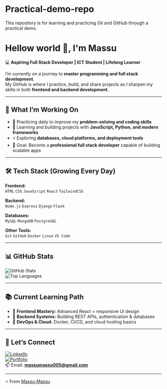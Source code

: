 # Practical-demo-repo
This repository is for learning and practicing Git and GitHub through a practical demo.
# Hellow world 👋, I'm Massu

💻 **Aspiring Full Stack Developer | ICT Student | Lifelong Learner**

I’m currently on a journey to **master programming and full stack development**.  
My GitHub is where I practice, build, and share projects as I sharpen my skills in both **frontend and backend development**.  

---

## 🚀 What I’m Working On
- 🌱 Practicing daily to improve my **problem-solving and coding skills**  
- 🔭 Learning and building projects with **JavaScript, Python, and modern frameworks**  
- ⚡ Exploring **databases, cloud platforms, and deployment tools**  
- 🎯 Goal: Become a **professional full stack developer** capable of building scalable apps  

---

## 🛠️ Tech Stack (Growing Every Day)
**Frontend:**  
`HTML` `CSS` `JavaScript` `React` `TailwindCSS`  

**Backend:**  
`Node.js` `Express` `Django` `Flask`  

**Databases:**  
`MySQL` `MongoDB` `PostgreSQL`  

**Other Tools:**  
`Git` `GitHub` `Docker` `Linux` `VS Code`  

---

## 📊 GitHub Stats
![GitHub Stats](https://github-readme-stats.vercel.app/api?username=Massu-Massu&show_icons=true&theme=radical)  
![Top Languages](https://github-readme-stats.vercel.app/api/top-langs/?username=Massu-Massu&layout=compact&theme=radical)

---

## 📚 Current Learning Path
- 🔹 **Frontend Mastery:** Advanced React + responsive UI design  
- 🔹 **Backend Systems:** Building REST APIs, authentication & databases  
- 🔹 **DevOps & Cloud:** Docker, CI/CD, and cloud hosting basics  

---

## 🤝 Let’s Connect
[![LinkedIn](https://img.shields.io/badge/LinkedIn-blue?style=flat&logo=linkedin)](https://linkedin.com/in/YOUR_LINKEDIN)  
[![Portfolio](https://img.shields.io/badge/Portfolio-black?style=flat&logo=firefox)](https://your-portfolio-link.com)  
📫 Email: **massumassu005@gmail.com**  

---

⭐️ From [Massu-Massu](https://github.com/Massu-Massu)
